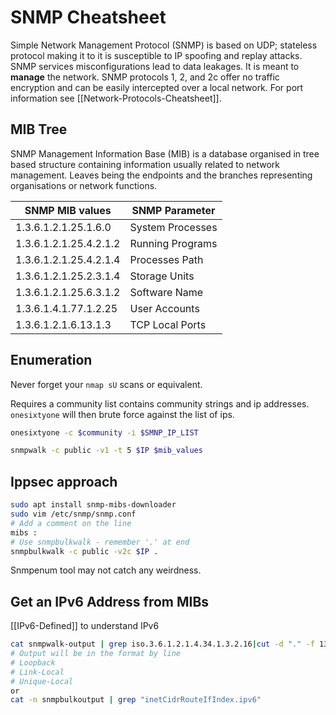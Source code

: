# SNMP Cheatsheet

Simple Network Management Protocol (SNMP) is based on UDP; stateless protocol making it to it is susceptible to IP spoofing and replay attacks.
SNMP services misconfigurations lead to data leakages. It is meant to **manage** the network. SNMP protocols 1, 2, and 2c offer no traffic encryption and can be easily intercepted over a local network. For port information see [[Network-Protocols-Cheatsheet]].

## MIB Tree
SNMP Management Information Base (MIB) is a database organised in tree based structure containing information usually related to network management. Leaves being the endpoints and the branches representing organisations or network functions.

SNMP MIB values | SNMP Parameter
--- | ---
1.3.6.1.2.1.25.1.6.0 | System Processes
1.3.6.1.2.1.25.4.2.1.2 | Running Programs
1.3.6.1.2.1.25.4.2.1.4 |  Processes Path
1.3.6.1.2.1.25.2.3.1.4 | Storage Units
1.3.6.1.2.1.25.6.3.1.2 | Software Name
1.3.6.1.4.1.77.1.2.25 | User Accounts
1.3.6.1.2.1.6.13.1.3 | TCP Local Ports

## Enumeration

Never forget your `nmap sU` scans or equivalent.

Requires a community list contains community strings and ip addresses. `onesixtyone` will then brute force against the list of ips.
```bash
onesixtyone -c $community -i $SMNP_IP_LIST
```

```bash
snmpwalk -c public -v1 -t 5 $IP $mib_values
```

## Ippsec approach

```bash
sudo apt install snmp-mibs-downloader
sudo vim /etc/snmp/snmp.conf
# Add a comment on the line 
mibs :
# Use snmpbulkwalk - remember '.' at end
snmpbulkwalk -c public -v2c $IP .
```

Snmpenum tool may not catch any weirdness.

## Get an IPv6 Address from MIBs
[[IPv6-Defined]] to understand IPv6

```bash
cat snmpwalk-output | grep iso.3.6.1.2.1.4.34.1.3.2.16|cut -d "." -f 13-28 | cut -d " " -f 1
# Output will be in the format by line
# Loopback
# Link-Local
# Unique-Local
or 
cat -n snmpbulkoutput | grep "inetCidrRouteIfIndex.ipv6"
```
